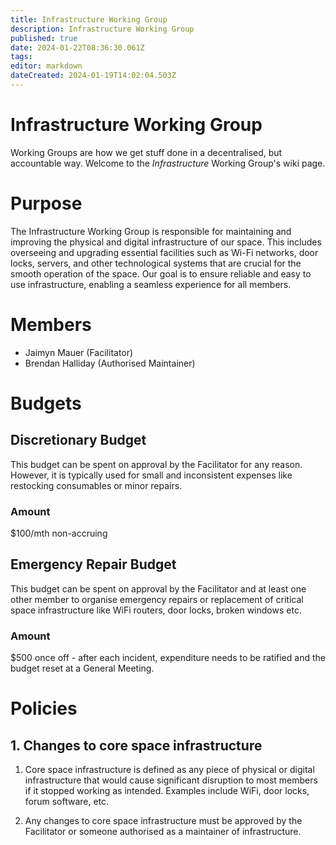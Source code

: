 ```yaml
---
title: Infrastructure Working Group
description: Infrastructure Working Group
published: true
date: 2024-01-22T08:36:30.061Z
tags: 
editor: markdown
dateCreated: 2024-01-19T14:02:04.503Z
---
```


# Infrastructure Working Group
Working Groups are how we get stuff done in a decentralised, but accountable way. Welcome to the *Infrastructure* Working Group's wiki page.

# Purpose
The Infrastructure Working Group is responsible for maintaining and improving the physical and digital infrastructure of our space. This includes overseeing and upgrading essential facilities such as Wi-Fi networks, door locks, servers, and other technological systems that are crucial for the smooth operation of the space. Our goal is to ensure reliable and easy to use infrastructure, enabling a seamless experience for all members.

# Members
* Jaimyn Mauer (Facilitator)
* Brendan Halliday (Authorised Maintainer)

# Budgets
## Discretionary Budget
This budget can be spent on approval by the Facilitator for any reason. However, it is typically used for small and inconsistent expenses like restocking consumables or minor repairs.

### Amount
$100/mth non-accruing

## Emergency Repair Budget
This budget can be spent on approval by the Facilitator and at least one other member to organise emergency repairs or replacement of critical space infrastructure like WiFi routers, door locks, broken windows etc.

### Amount
$500 once off - after each incident, expenditure needs to be ratified and the budget reset at a General Meeting.

# Policies
## 1. Changes to core space infrastructure
1. Core space infrastructure is defined as any piece of physical or digital infrastructure that would cause significant disruption to most members if it stopped working as intended. Examples include WiFi, door locks, forum software, etc.

2. Any changes to core space infrastructure must be approved by the Facilitator or someone authorised as a maintainer of infrastructure.